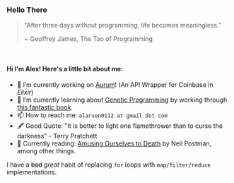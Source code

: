 ### Hello There

> "After three days without programming, life becomes meaningless." 
>
>
> ~ Geoffrey James, The Tao of Programming

</br>

#### Hi I'm Alex! Here's a little bit about me:

- 🔭 I’m currently working on [Aurum](https://github.com/alex0112/aurum)! (An API Wrapper for Coinbase in *Elixir*)
- 🌱 I’m currently learning about [Genetic Programming](https://en.wikipedia.org/wiki/Genetic_programming) by working through [this fantastic book](https://pragprog.com/titles/smgaelixir/genetic-algorithms-in-elixir/).
- 📫 How to reach me: `alarsen0112 at gmail dot com`
- 🖋️ Good Quote: "It is better to light one flamethrower than to curse the darkness" - Terry Pratchett
- 📕 Currently reading: [Amusing Ourselves to Death](https://www.goodreads.com/book/show/74034.Amusing_Ourselves_to_Death) by Neil Postman, among other things.


I have a ~~bad~~ *great* habit of replacing `for` loops with `map/filter/reduce` implementations.
